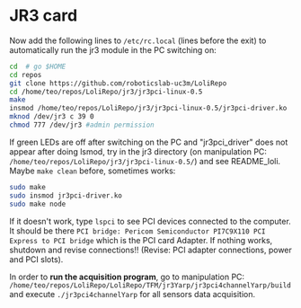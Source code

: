 # JR3 card

Now add the following lines to `/etc/rc.local` (lines before the exit) to automatically run the jr3 module in the PC switching on:

```bash
cd  # go $HOME
cd repos
git clone https://github.com/roboticslab-uc3m/LoliRepo
cd /home/teo/repos/LoliRepo/jr3/jr3pci-linux-0.5
make
insmod /home/teo/repos/LoliRepo/jr3/jr3pci-linux-0.5/jr3pci-driver.ko
mknod /dev/jr3 c 39 0
chmod 777 /dev/jr3 #admin permission 
```

If green LEDs are off after switching on the PC and "jr3pci_driver" does not appear after doing lsmod, try in the jr3 directory (on manipulation PC: `/home/teo/repos/LoliRepo/jr3/jr3pci-linux-0.5/`) and see README_loli. Maybe `make clean` before, sometimes works:

```bash 
sudo make
sudo insmod jr3pci-driver.ko
sudo make node
```

If it doesn't work, type `lspci` to see PCI devices connected to the computer. It should be there `PCI bridge: Pericom Semiconductor PI7C9X110 PCI Express to PCI bridge` which is the PCI card Adapter.
If nothing works, shutdown and revise connections!! (Revise: PCI adapter connections, power and PCI slots).

In order to  **run the acquisition program**, go to manipulation PC: `/home/teo/repos/LoliRepo/LoliRepo/TFM/jr3Yarp/jr3pci4channelYarp/build` and execute `./jr3pci4channelYarp` for all sensors data acquisition.
